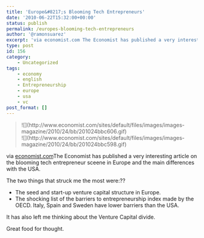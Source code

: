 ```yaml
---
title: 'Europe&#8217;s Blooming Tech Entrepreneurs'
date: '2010-06-22T15:32:00+00:00'
status: publish
permalink: /europes-blooming-tech-entrepreneurs
author: '@ramonsuarez'
excerpt: 'via economist.com The Economist has published a very interesting article on the blooming tech entrepreneur sceene in Europe and the main differences with the USA. The two things that struck me the most were: The seed and start-up venture capital s...'
type: post
id: 156
category:
    - Uncategorized
tags:
    - economy
    - english
    - Entrepreneurship
    - europe
    - usa
    - vc
post_format: []
---
```

> <div class="content-image-float clearfix">![](http://www.economist.com/sites/default/files/images/images-magazine/2010/24/bb/201024bbc606.gif)</div><div class="content-image-float clearfix">![](http://www.economist.com/sites/default/files/images/images-magazine/2010/24/bb/201024bbc598.gif)</div>

via [economist.com](http://www.economist.com/node/16317551)</div>The Economist has published a very interesting article on the blooming tech entrepreneur sceene in Europe and the main differences with the USA.

The two things that struck me the most were:??

- The seed and start-up venture capital structure in Europe.
- The shocking list of the barriers to entrepreneurship index made by the OECD. Italy, Spain and Sweden have lower barriers than the USA.

It has also left me thinking about the Venture Capital divide.

Great food for thought.

</div>